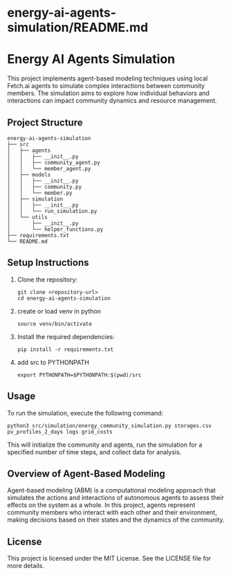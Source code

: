 # energy-ai-agents-simulation/README.md

# Energy AI Agents Simulation

This project implements agent-based modeling techniques using local Fetch.ai agents to simulate complex interactions between community members. The simulation aims to explore how individual behaviors and interactions can impact community dynamics and resource management.

## Project Structure

```
energy-ai-agents-simulation
├── src
│   ├── agents
│   │   ├── __init__.py
│   │   ├── community_agent.py
│   │   └── member_agent.py
│   ├── models
│   │   ├── __init__.py
│   │   ├── community.py
│   │   └── member.py
│   ├── simulation
│   │   ├── __init__.py
│   │   └── run_simulation.py
│   └── utils
│       ├── __init__.py
│       └── helper_functions.py
├── requirements.txt
└── README.md
```

## Setup Instructions

1. Clone the repository:

   ```
   git clone <repository-url>
   cd energy-ai-agents-simulation
   ```

2. create or load venv in python

   ```
   source venv/bin/activate

   ```

3. Install the required dependencies:

   ```
   pip install -r requirements.txt
   ```

4. add src to PYTHONPATH
   ```
   export PYTHONPATH=$PYTHONPATH:$(pwd)/src
   ```

## Usage

To run the simulation, execute the following command:

```
python3 src/simulation/energy_community_simulation.py storages.csv pv_profiles_2_days logs grid_costs
```

This will initialize the community and agents, run the simulation for a specified number of time steps, and collect data for analysis.

## Overview of Agent-Based Modeling

Agent-based modeling (ABM) is a computational modeling approach that simulates the actions and interactions of autonomous agents to assess their effects on the system as a whole. In this project, agents represent community members who interact with each other and their environment, making decisions based on their states and the dynamics of the community.

## License

This project is licensed under the MIT License. See the LICENSE file for more details.
